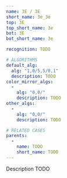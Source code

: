 ```yaml
---
name: 3E / 3E
short_name: 3e_3e
top: 3E
top_short_name: 3e
bot: 3E
bot_short_name: 3e

recognition: TODO

# ALGORITHMS
default_alg:
  alg: "1,0/5,5/0,1"
  description: TODO
color_mirror_algs:
  -
    alg: "0,0/"
    description: TODO
other_algs:
  -
    alg: "0,0/"
    description: TODO

# RELATED CASES
parents:
  -
    name: TODO
    short_name: TODO
---
```


Description TODO

